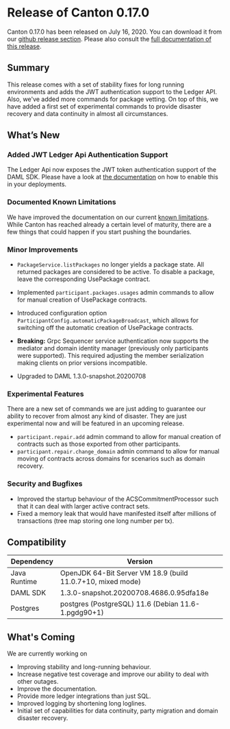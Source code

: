 # Release of Canton 0.17.0

Canton 0.17.0 has been released on July 16, 2020. You can download it from our
[github release section](https://github.com/digital-asset/canton/releases). Please also
consult the [full documentation of this release](https://www.canton.io/docs/0.17.0/user-manual/index.html).

## Summary

This release comes with a set of stability fixes for long running environments and adds the JWT authentication
support to the Ledger API. Also, we've added more commands for package vetting. On top of this,
we have added a first set of experimental commands to provide disaster recovery and data continuity in
almost all circumstances.

## What’s New

### Added JWT Ledger Api Authentication Support

The Ledger Api now exposes the JWT token authentication support of the DAML SDK. Please have a look at
[the documentation](https://www.canton.io/docs/0.17.0/user-manual/usermanual/static_conf.html#jwt-authorization)
on how to enable this in your deployments.

### Documented Known Limitations

We have improved the documentation on our current [known limitations](https://www.canton.io/docs/0.17.0/user-manual/architecture/requirements/requirements.html#known-limitations).
While Canton has reached already a certain level of maturity, there are a few things that could happen if you
start pushing the boundaries.

### Minor Improvements

- `PackageService.listPackages` no longer yields a package state. All returned packages are considered
  to be active. To disable a package, leave the corresponding UsePackage contract.
- Implemented `participant.packages.usages` admin commands to allow for manual creation of UsePackage contracts.
- Introduced configuration option `ParticipantConfig.automaticPackageBroadcast`, which allows for switching off the
  automatic creation of UsePackage contracts.

- **Breaking:** Grpc Sequencer service authentication now supports the mediator and domain identity manager
  (previously only participants were supported). This required adjusting the member serialization making clients on
  prior versions incompatible.

- Upgraded to DAML 1.3.0-snapshot.20200708

### Experimental Features
There are a new set of commands we are just adding to guarantee our ability to recover from almost any kind of
disaster. They are just experimental now and will be featured in an upcoming release.

- `participant.repair.add` admin command to allow for manual creation of contracts such as those exported from other
  participants.
- `participant.repair.change_domain` admin command to allow for manual moving of contracts across domains for
  scenarios such as domain recovery.

### Security and Bugfixes
- Improved the startup behaviour of the ACSCommitmentProcessor such that it can deal with
  larger active contract sets.
- Fixed a memory leak that would have manifested itself after millions of transactions
  (tree map storing one long number per tx).

## Compatibility

| Dependency   | Version                                            |
| ------------ | -------------------------------------------------- |
| Java Runtime | OpenJDK 64-Bit Server VM 18.9 (build 11.0.7+10, mixed mode) |
| DAML SDK     | 1.3.0-snapshot.20200708.4686.0.95dfa18e |
| Postgres     | postgres (PostgreSQL) 11.6 (Debian 11.6-1.pgdg90+1) |

## What's Coming

We are currently working on
- Improving stability and long-running behaviour.
- Increase negative test coverage and improve our ability to deal with other outages.
- Improve the documentation.
- Provide more ledger integrations than just SQL.
- Improved logging by shortening long loglines.
- Initial set of capabilities for data continuity, party migration and domain disaster recovery.
